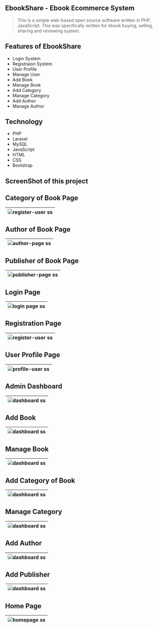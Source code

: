 ## EbookShare - Ebook Ecommerce System
<blockquote><p>This is a simple web-based open source software written in PHP, JavaScript. This was specifically written for ebook buying, selling, sharing and reviewing system.</p></blockquote>

## Features of EbookShare 
<ul>
    <li>Login System</li>
    <li>Registraion System</li>
    <li>User Profile</li>
    <li>Manage User</li>
    <li>Add Book</li>
    <li>Manage Book</li>
    <li>Add Category</li>
    <li>Manage Category</li> 
    <li>Add Author</li>
    <li>Manage Author</li>
</ul>

## Technology
<ul>
    <li>PHP</li>
    <li>Laravel</li>
    <li>MySQL</li>
    <li>JavaScript</li>
    <li>HTML</li>
    <li>CSS</li>
    <li>Bootstrap</li>
</ul>

## ScreenShot of this project
## Category of Book Page
<table>
    <thead>
        <tr>
            <th>
                <img src="screenshots/category-book.png" alt="register-user ss">
            </th>
        </tr>
    </thead>
</table>

## Author of Book Page
<table>
    <thead>
        <tr>
            <th>
                <img src="screenshots/author-page.png" alt="author-page ss">
            </th>
        </tr>
    </thead>
</table>

## Publisher of Book Page
<table>
    <thead>
        <tr>
            <th>
                <img src="screenshots/publisher-page.png" alt="publisher-page ss">
            </th>
        </tr>
    </thead>
</table>

## Login Page
<table>
    <thead>
        <tr>
            <th>
                <img src="screenshots/login.png" alt="login page ss">
            </th>
        </tr>
    </thead>
</table>

## Registration Page
<table>
    <thead>
        <tr>
            <th>
                <img src="screenshots/registration.png" alt="register-user ss">
            </th>
        </tr>
    </thead>
</table>

## User Profile Page
<table>
    <thead>
        <tr>
            <th>
                <img src="screenshots/profile.png" alt="profile-user ss">
            </th>
        </tr>
    </thead>
</table>

## Admin Dashboard
<table>
    <thead>
        <tr>
            <th>
                <img src="screenshots/dashboard.png" alt="dashboard ss">
            </th>
        </tr>
    </thead>
</table>

## Add Book 
<table>
    <thead>
        <tr>
            <th>
                <img src="screenshots/add-book-info.png" alt="dashboard ss">
            </th>
        </tr>
    </thead>
</table>

## Manage Book
<table>
    <thead>
        <tr>
            <th>
                <img src="screenshots/book-manage.png" alt="dashboard ss">
            </th>
        </tr>
    </thead>
</table>


## Add Category of Book
<table>
    <thead>
        <tr>
            <th>
                <img src="screenshots/add-category.png" alt="dashboard ss">
            </th>
        </tr>
    </thead>
</table>

## Manage Category
<table>
    <thead>
        <tr>
            <th>
                <img src="screenshots/category-manage.png" alt="dashboard ss">
            </th>
        </tr>
    </thead>
</table>

## Add Author
<table>
    <thead>
        <tr>
            <th>
                <img src="screenshots/add-author.png" alt="dashboard ss">
            </th>
        </tr>
    </thead>
</table>

## Add Publisher
<table>
    <thead>
        <tr>
            <th>
                <img src="screenshots/add-publisher.png" alt="dashboard ss">
            </th>
        </tr>
    </thead>
</table>

## Home Page
<table>
    <thead>
        <tr>
            <th>
                <img src="screenshots/home-page.png" alt="homepage ss">
            </th>
        </tr>
    </thead>
</table>